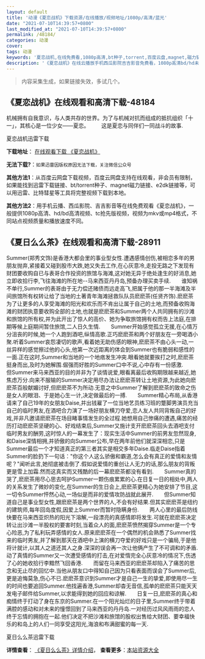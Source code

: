 ```yaml
---
layout: default
title: '动漫《夏恋战机》下载资源/在线播放/视频地址/1080p/高清/蓝光'
date: "2021-07-10T14:39:57+0800"
last_modified_at: "2021-07-10T14:39:57+0800"
permalink: /48184/
categories: 动漫
cover:
tags: 动漫
keywords: '夏恋战机,在线免费看,1080p高清,bt种子,torrent,百度云盘,magnet,磁力链,迅雷下载资源'
description: '《夏恋战机》在线云播放手机西瓜影院吉吉影音免费看，1080p高清bd/hd未删减完整版和tc抢先枪版，mkv/mp4格式，附带bt/torrent种子、magnet/磁力链、百度云盘、网盘资源迅雷下载链接'
---
```


>内容采集生成，如果链接失效，多试几个。


## 《夏恋战机》在线观看和高清下载-48184

机械拥有自我意识，与人类共存的世界。为了与机械对抗而组成的抵抗组织「十一」，其核心是一位少女&mdash;—夏恋。 　　这是夏恋与同伴们一同战斗的故事.


夏恋战机迅雷下载

**下载地址**： [在线观看下载 《夏恋战机》](https://www.993dy.com//vod-detail-id-5458.html) 


**无法下载?**：`如果迅雷因版权原因无法下载，关注微信公众号 `

**其他方法1**：从百度云网盘下载视频，百度云网盘支持在线观看，非会员有限制，如果能找到迅雷下载链接、bt/torrent种子、magnet磁力链接、e2dk链接等，可以用迅雷、比特彗星等工具将完整视频下载到本地。

**其他方法2**：用手机云播、西瓜影院、吉吉影音等在线免费观看《夏恋战机》，一般提供1080p高清、hd/bd高清视频、tc抢先版视频，视频为mkv或mp4格式，不同站点视频质量和播放速度不同。


## 《夏日么么茶》在线观看和高清下载-28911

Summer(郑秀文饰)是香港大都会里的事业型女性.遭遇感情创伤,被相恋多年的男朋友抛弃,紧接着又碰到股市大跌,她又失去工作,在心灰意冷,走投无路之下发现有财团要收购自已与表哥合作投资的旅馆与海滩,这对她无异于绝处逢生的好消息,她立即收拾行李,飞往海滩的所在地--马来西亚丹丹岛,预备办理买卖手续.　　谁知祸不单行,Summer的表哥由于无力偿还赌债而远走高飞,把属于他的那一半海滩及半间旅馆所有权转让给了当地的土著青年海滩拯救队队员麽麽茶(任贤齐饰).麽麽茶为了让更多的人享受海滩的阳光和欢乐而不肯出让属于自己的土地,而预备收购海滩的财团执意要收购全部的土地,也就是麽麽茶和Summer两个人共同拥有的沙滩和旅馆的所有权,并为此开出了惊人的高价、她为争取旅馆拥有权而告上法庭,在排期等候上庭期间暂住旅馆,二人日久生情.　　Summer开始感觉孤立无援,在心情万分沮丧的时候,她一个人跑到酒吧,纵情高歌.正巧麽麽茶和两个好朋友在一旁喝酒小聚.听着Summer哀怨凄切的歌声,看着她无助伤感的眼神,麽麽茶不由心头一动,一丝异样的感觉擦过他的心头,他第一次近距离的体会到Summer也有脆弱和感性的一面.正在这时,Summer和当地的一个地痞发生冲突.眼看她就要挨打之时,麽麽茶挺身而出,及时为她解围.倔强而好胜的Summer口中不说,心中存有一份感激.　　但Summer来马来西亚的目的并非为了谈情说爱,眼看离最后收购期限越来越近,她焦虑万分.向来不服输的Summer决定用尽办法让麽麽茶转让土地资源,为此她向麽麽茶百般献媚讨好,但麽麽茶不为所动.无意之中Summer了解到麽麽茶的致命之伤是女人的眼泪、于是她心生一计,决定做最后的一搏.　　Summer精心布局,从香港请来了自己19年的女朋友Daise,并出钱雇了一位当地艺员练习班的蹩脚男演员充当自己的临时男友,在酒吧合力演了一场好朋友横刀夺爱,恋人友人共同背叛自己的好戏,并非凡邀请麽麽茶在场目睹事情发生的全过程.她想用自己惨痛的遭遇,痛苦的经历打动麽麽茶坚硬的心、好戏结束后,Summer又施计支开麽麽茶回头去酒吧支付临时男友的酬劳,这时惊人的一幕发生了：现实生活中Summer的前男友忽然现身,和Daise深情相拥,并骄傲的向Summer公布,早在两年前他们就深深相恋,只是Summer最后一个才知道真正的第三者其实是相交多年Daise.临走Daise指着Summer的脸扔下一句话："你这个人这么骄傲和霸道,怎么会有真正的爱情和友情呢？"闻听此言,她彻底被击倒了.假如说爱情的重创让人无力的话,那么朋友的背叛更是雪上加霜.然而这真实而又残酷的后一幕麽麽茶都没有看到.　　Summer真的哭了,麽麽茶用尽心思去呵护Summer一颗伤痕累累的心.在日复一日的相处中,两人的关系发生了微妙的变化,在Summer的生日会上,麽麽茶更精心为她安排了节目,这一切令Summer怦然心动,一场似是而非的爱情攻防战就此展开.　　但Summer知道自己是事业型女性,跟麽麽茶是两个世界的人,不会有好结果.但其实麽麽茶是纽约的建筑师,每年回岛度假,因爱上Summer而暂时隐瞒身份.　　两人心里的最后防线快要在马来西亚炽热的阳光下溶解,一段漂亮的真感情即将发生.可就在麽麽茶决定转让出沙滩一半股权的要害时刻,当着众人的面,麽麽茶愤然揭穿Summer是一个专心险恶,为了私利玩弄感情的女人.原来麽麽茶在一个偶然的机会熟悉了Summer找来的临时男友,并了解到那天在酒吧中上演的横刀夺爱的好戏只是一个骗局,于是他将计就计,以其人之道还其人之身.深深的误会再一次让他俩产生了不可调和的矛盾.　　动了真情的Summer又一次遭受感情的打击,在对爱惰完全心灰意冷的情况下,伤透了心的她收拾行李黯然飞回香港.　　而留在马来西亚的麽麽茶却陷入了痛苦的思念和无止尽的回忆中.当他从朋友口中得知自己因为只看表面而误会了Summer后,更是追悔莫急,伤心不已.麽麽茶意识到Summer才是自己一生的挚爱,即使用尽一生的时间也要追回Summer.他找遍香港,Summer却杳无音信,孤单的麽麽茶只能天天发电子邮件给Summer,以求能得到她的回应和谅解.　　日复一日,麽麽茶的真心和痴情终于打动了身在东京的Summer.在一个阳光灿烂的日子里,Summer终于带着满腔的感动和对未来的憧憬回到了马来西亚的丹丹岛.一对经历过风风雨雨的恋人终于忘情的拥抱在一起.他们决定不把沙滩和旅馆的股权出售给大财团、要幸福快乐的和岛上的人们一同享受这阳光,海浪和布满甜蜜的每一天.


夏日么么茶迅雷下载

**详情查看**： [《夏日么么茶》详情介绍](/movie/28911/)， **查看更多**：[本站资源大全](/movie/t/all/)


